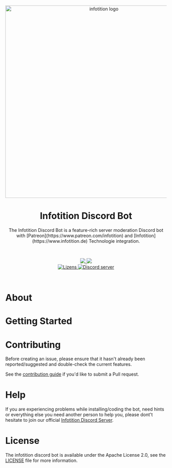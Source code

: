 <div align="center">
  <br />
  <p>
    <a href="https://infotition.de"><img src="https://i.imgur.com/JopXqvx.png" width=600px alt="infotition logo" /></a>
  </p>
  <h1>Infotition Discord Bot</h1>
  <p>
    The Infotition Discord Bot is a feature-rich server moderation Discord bot with [Patreon](https://www.patreon.com/infotition) and [Infotition](https://www.infotition.de) Technologie integration. 
  </p>
  <br>
  <p>
    <a href="https://david-dm.org/Infotition/petron" title="dependencies status">
      <img src="https://status.david-dm.org/gh/Infotition/infotition-discord-bot.svg"/>
    </a>
    <a href="https://david-dm.org/Infotition/petron?type=dev" title="devDependencies status">
      <img src="https://status.david-dm.org/gh/Infotition/infotition-discord-bot.svg?type=dev"/>
    </a>
    <br>
    <a href="https://github.com/Infotition/infotition-discord-bot/blob/main/LICENSE">
      <img src="https://img.shields.io/github/license/Infotition/infotition-discord-bot" alt="Lizens" />
    </a> 
    <a href="https://discord.gg/NpxrDGYDwV">
      <img src="https://img.shields.io/discord/792139920260464670?color=7289da&logo=discord&logoColor=white" alt="Discord server" />
    </a>
  </p>
  <br>
</div>


# About

# Getting Started

# Contributing

Before creating an issue, please ensure that it hasn't already been reported/suggested and double-check the current features.

See the [contribution guide](https://github.com/Infotition/infotition-discord-bot/blob/main/.github/CONTRIBUTING.md) if you'd like to submit a Pull request.

# Help

If you are experiencing problems while installing/coding the bot, need hints or everything else you need another person to help you, please dont't hesitate to join our official [Infotition Discord Server](https://discord.gg/NpxrDGYDwV).

# License

The infotition discord bot is available under the Apache License 2.0, see the [LICENSE](https://github.com/Infotition/infotition-discord-bot/blob/main/LICENSE) file for more information.
